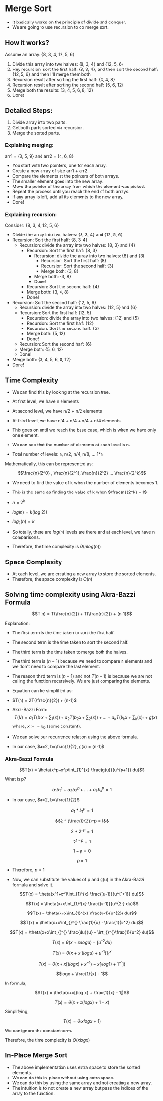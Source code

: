 # Merge Sort

- It basically works on the principle of divide and conquer. 
- We are going to use recursion to do merge sort.

## How it works?

Assume an array: {8, 3, 4, 12, 5, 6}

1. Divide this array into two halves: {8, 3, 4} and {12, 5, 6}
2. Hey recursion, sort the first half: {8, 3, 4}, and then sort the second half: {12, 5, 6} and then I'll merge them both
3. Recursion result after sorting the first half: {3, 4, 8}
4. Recursion result after sorting the second half: {5, 6, 12}
5. Merge both the results: {3, 4, 5, 6, 8, 12}
6. Done!

## Detailed Steps:

1. Divide array into two parts.
2. Get both parts sorted via recursion.
3. Merge the sorted parts.

### Explaining merging:

arr1 = {3, 5, 9} and arr2 = {4, 6, 8}

- You start with two pointers, one for each array.
- Create a new array of size arr1 + arr2.
- Compare the elements at the pointers of both arrays.
- The smaller element goes into the new array.
- Move the pointer of the array from which the element was picked.
- Repeat the process until you reach the end of both arrays.
- If any array is left, add all its elements to the new array.
- Done!

### Explaining recursion:

Consider: {8, 3, 4, 12, 5, 6}

- Divide the array into two halves: {8, 3, 4} and {12, 5, 6}
- Recursion: Sort the first half: {8, 3, 4}
  - Recursion: divide the array into two halves: {8, 3} and {4}
    - Recursion: Sort the first half: {8, 3}
      - Recursion: divide the array into two halves: {8} and {3}
        - Recursion: Sort the first half: {8}
        - Recursion: Sort the second half: {3}
        - Merge both: {3, 8}
      - Merge both: {3, 8}
      - Done!
    - Recursion: Sort the second half: {4}
    - Merge both: {3, 4, 8}
    - Done!
- Recursion: Sort the second half: {12, 5, 6}
  - Recursion: divide the array into two halves: {12, 5} and {6}
  - Recursion: Sort the first half: {12, 5}
    - Recursion: divide the array into two halves: {12} and {5}
    - Recursion: Sort the first half: {12}
    - Recursion: Sort the second half: {5}
    - Merge both: {5, 12}
    - Done!
  - Recursion: Sort the second half: {6}
  - Merge both: {5, 6, 12}
  - Done!
- Merge both: {3, 4, 5, 6, 8, 12}
- Done!

## Time Complexity

- We can find this by looking at the recursion tree.

- At first level, we have n elements
- At second level, we have n/2 + n/2 elements
- At third level, we have n/4 + n/4 + n/4 + n/4 elements

- This goes on until we reach the base case, which is when we have only one element.

- We can see that the number of elements at each level is n.

- Total number of levels: n, n/2, n/4, n/8, ... 1*n

Mathematically, this can be represented as:

$$\frac{n}{2^0} , \frac{n}{2^1}, \frac{n}{2^2} ... \frac{n}{2^k}$$

- We need to find the value of k when the number of elements becomes 1.
- This is the same as finding the value of k when $\frac{n}{2^k} = 1$
- $n = 2^k$
- $log(n)=k(log(2))$
- $log_2(n) = k$ 

- So totally, there are $log(n)$ levels are there and at each level, we have n comparisons.
- Therefore, the time complexity is $O(nlog(n))$

## Space Complexity

- At each level, we are creating a new array to store the sorted elements.
- Therefore, the space complexity is $O(n)$

## Solving time complexity using Akra-Bazzi Formula

$$T(n) = T(\frac{n}{2}) + T(\frac{n}{2}) + (n-1)$$

Explanation:

- The first term is the time taken to sort the first half.
- The second term is the time taken to sort the second half.
- The third term is the time taken to merge both the halves.
- The third term is $(n-1)$ because we need to compare n elements and we don't need to compare the last element.
- The reason third term is $(n-1)$ and not $T(n-1)$ is because we are not calling the function recursively. We are just comparing the elements.

- Equation can be simplified as:
- $T(n) = 2T(\frac{n}{2}) + (n-1)$

- Akra-Bazzi Form:
   $$T(N) = a_1T(b_1x+{\sum}_1(x)) + a_2T(b_2x+{\sum}_2(x)) + ... + a_kT(b_kx+{\sum}_k(x)) + g(x)$$
   where, $x >= x_0$ (some constant).

- We can solve our recurrence relation using the above formula.

- In our case, $a=2, b=\frac{1}{2}, g(x) = (n-1)$

### Akra-Bazzi Formula

$$T(x) = \theta(x^p+x^p\int_{1}^{x} \frac{g(u)}{u^{p+1}} du)$$

What is p?

$$a_1b_1^p + a_2b_2^p + ... + a_kb_k^p = 1$$

- In our case, $a=2, b=\frac{1}{2}$

$$a_1 * b_1^p = 1$$

$$2 * (\frac{1}{2})^p = 1$$

$$2 * 2^{-p} = 1$$

$$2^{1-p} = 1$$

$$1-p = 0$$

$$p = 1$$

- Therefore, $p=1$

- Now, we can substitute the values of p and g(u) in the Akra-Bazzi formula and solve it.

$$T(x) = \theta(x^1+x^1\int_{1}^{x} \frac{(u-1)}{u^{1+1}} du)$$

$$T(x) = \theta(x+x\int_{1}^{x} \frac{(u-1)}{u^{2}} du)$$

$$T(x) = \theta(x+x\int_{1}^{x} \frac{u-1}{u^{2}} du)$$

$$T(x) = \theta(x+x\int_{}^{} \frac{1}{u} - \frac{1}{u^2} du)$$

$$T(x) = \theta(x+x\int_{}^{} \frac{du}{u} - \int_{}^{}\frac{1}{u^2} du)$$

$$T(x) = \theta(x+x(log u) - \int_{}^{}u^{-2} du)$$

$$T(x) = \theta(x+x[(log u) + u^{-1})]^x_1$$


$$T(x) = \theta(x+x[(log x) + x^{-1}) - x[(log 1) + 1^{-1}])$$

$$logx + \frac{1}{x} - 1$$

In formula,

$$T(x) = \theta(x+x[(log x) + \frac{1}{x} - 1])$$

$$T(x) = \theta(x+x(log x) + 1 - x)$$

Simplifying,

$$T(x) = \theta(xlogx+1)$$

We can ignore the constant term.

Therefore, the time complexity is $O(xlogx)$

## In-Place Merge Sort

- The above implementation uses extra space to store the sorted elements.
- We can do this in-place without using extra space.
- We can do this by using the same array and not creating a new array.
- The intuition is to not create a new array but pass the indices of the array to the function.